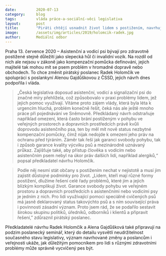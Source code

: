 ```yaml
---
date:         2020-07-13
category:     blog
tags:         vláda práce-a-sociální-věci legislativa
layout:       post
title:        "Piráti chtějí usnadnit život lidem s postižením, navrhují lepší pravidla pro asistenční a vodicí psy. Návrh podpořila i vláda"
image:        /assets/img/articles/2019/holomcik-radek.jpg
author:       Mediální odbor
---   
```




Praha 13. července 2020 – Asistenční a vodicí psi bývají pro zdravotně postižené stejně důležití jako slepecká hůl či invalidní vozík. Na rozdíl od nich ale nejsou v zákoně jako kompenzační pomůcka definováni, jejich majitelé tak mohou mít se psem problém v hromadné dopravě nebo obchodech. To chce změnit pirátský poslanec Radek Holomčík ve spolupráci s poslankyní Alenou Gajdůškovou z ČSSD, jejich návrh dnes podpořila i vláda.


> „Česká legislativa doposud asistenční, vodicí a signalizační psi do značné míry přehlížela, což způsobovalo v praxi problémy lidem, jež jejich pomoc využívají. Vítáme proto zájem vlády, která byla léta k urgencím hluchá, problém konečně řešit, čeká nás ale ještě mnoho práce při pojednávání ve Sněmovně. Předkládaný návrh odstraňuje například omezení, která často brání postiženým v pohybu ve veřejných prostorech a dopravních prostředcích právě kvůli doprovodu asistenčního psa, ten by měl mít nově status nezbytné kompenzační pomůcky, čímž nijak nedojde k omezení jeho práv na ochranu před týráním. Záměr tak řeší jak garanci svobody pohybu, tak i způsob garance kvality výcviku psů a mezinárodně uznávaný průkaz. Zajišťuje také, aby přístup člověka s vodicím nebo asistenčním psem nebyl na úkor práv dalších lidí, například alergiků,“ popsal předkladatel návrhu Holomčík.


> Podle něj nesmí stát občany s postižením nechat v nejistotě a musí jim zajistit důstojné podmínky pro život. „Lidem, kteří mají různé formy postižení, dlužíme řešení celé řady problémů, které jim a jejich blízkým komplikují život. Garance svobody pohybu ve veřejném prostoru a dopravních prostředcích s asistenčními nebo vodicími psy je jedním z nich. Pro lidi využívající pomoci speciálně cvičených psů má jasně deklarovaný status takovýchto psů a s ním související práva i povinnosti zásadní význam. Proto jsem rád, že se podařilo sestavit širokou skupinu politiků, úředníků, odborníků i klientů a připravit řešení,” zdůraznil pirátský poslanec.


Předkladatelé návrhu Radek Holomčík a Alena Gajdůšková také připravují na podzim poslanecký seminář, který do detailu vysvětlí neudržitelnost současného stavu legislativy, význam navrhované změny a poslancům i veřejnosti ukáže, jak důležitým pomocníkem pro lidi s různými zdravotními problémy může správně vycvičený pes být.
